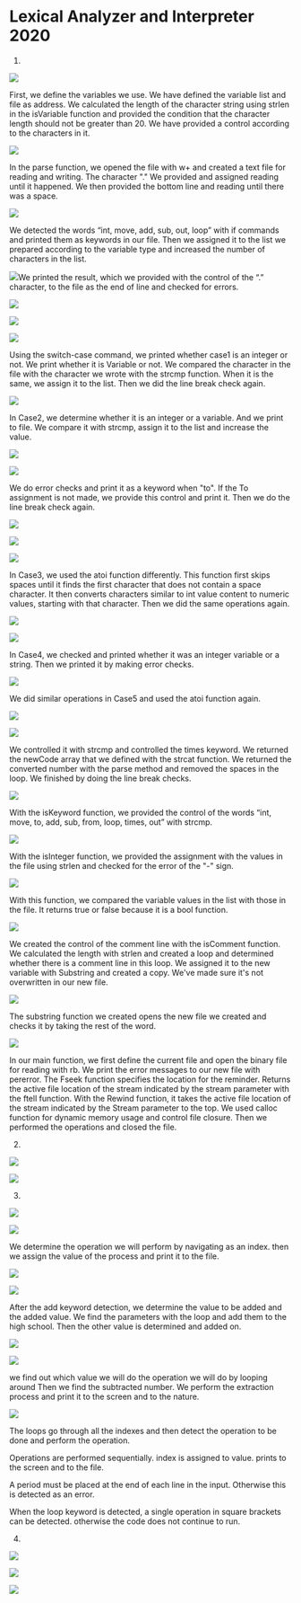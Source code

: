 # Lexical Analyzer and Interpreter 2020
1) 

![](https://github.com/Aeglos007/proje2020/blob/main/images/Aspose.Words.b74e66cf-18f3-44a1-b641-866a926645ae.001.jpeg)

First, we define the variables we use. We have defined the variable list and file as address. We calculated the length of the character string using strlen in the isVariable function and provided the condition that the character length should not be greater than 20. We have provided a control according to the characters in it. 

![](https://github.com/Aeglos007/proje2020/blob/main/images/Aspose.Words.b74e66cf-18f3-44a1-b641-866a926645ae.002.jpeg)

In the parse function, we opened the file with w+ and created a text file for reading and writing. The character "." We provided and assigned reading until it happened. We then provided the bottom line and reading until there was a space. 

![](https://github.com/Aeglos007/proje2020/blob/main/images/Aspose.Words.b74e66cf-18f3-44a1-b641-866a926645ae.003.jpeg)

We detected the words “int, move, add, sub, out, loop” with if commands and printed them as keywords in our file. Then we assigned it to the list we prepared according to the variable type and increased the number of characters in the list. 

![](https://github.com/Aeglos007/proje2020/blob/main/images/Aspose.Words.b74e66cf-18f3-44a1-b641-866a926645ae.004.jpeg)We printed the result, which we provided with the control of the “.” character, to the file as the end of line and checked for errors. 

![](https://github.com/Aeglos007/proje2020/blob/main/images/Aspose.Words.b74e66cf-18f3-44a1-b641-866a926645ae.005.jpeg)

![](https://github.com/Aeglos007/proje2020/blob/main/images/Aspose.Words.b74e66cf-18f3-44a1-b641-866a926645ae.006.jpeg)

![](https://github.com/Aeglos007/proje2020/blob/main/images/Aspose.Words.b74e66cf-18f3-44a1-b641-866a926645ae.007.png)

Using the switch-case command, we printed whether case1 is an integer or not. We print whether it is Variable or not. We compared the character in the file with the character we wrote with the strcmp function. When it is the same, we assign it to the list. Then we did the line break check again. 

![](https://github.com/Aeglos007/proje2020/blob/main/images/Aspose.Words.b74e66cf-18f3-44a1-b641-866a926645ae.008.jpeg)

In Case2, we determine whether it is an integer or a variable. And we print to file. We compare it with strcmp, assign it to the list and increase the value. 

![](https://github.com/Aeglos007/proje2020/blob/main/images/Aspose.Words.b74e66cf-18f3-44a1-b641-866a926645ae.009.jpeg)

![](https://github.com/Aeglos007/proje2020/blob/main/images/Aspose.Words.b74e66cf-18f3-44a1-b641-866a926645ae.010.png)

We do error checks and print it as a keyword when "to". If the To assignment is not made, we provide this control and print it. Then we do the line break check again. 

![](https://github.com/Aeglos007/proje2020/blob/main/images/Aspose.Words.b74e66cf-18f3-44a1-b641-866a926645ae.011.jpeg)

![](https://github.com/Aeglos007/proje2020/blob/main/images/Aspose.Words.b74e66cf-18f3-44a1-b641-866a926645ae.012.jpeg)

![](https://github.com/Aeglos007/proje2020/blob/main/images/Aspose.Words.b74e66cf-18f3-44a1-b641-866a926645ae.013.png)

In Case3, we used the atoi function differently. This function first skips spaces until it finds the first character that does not contain a space character. It then converts characters similar to int value content to numeric values, starting with that character. Then we did the same operations again. 

![](https://github.com/Aeglos007/proje2020/blob/main/images/Aspose.Words.b74e66cf-18f3-44a1-b641-866a926645ae.014.jpeg)

![](https://github.com/Aeglos007/proje2020/blob/main/images/Aspose.Words.b74e66cf-18f3-44a1-b641-866a926645ae.015.png)

In Case4, we checked and printed whether it was an integer variable or a string. Then we printed it by making error checks. 

![](https://github.com/Aeglos007/proje2020/blob/main/images/Aspose.Words.b74e66cf-18f3-44a1-b641-866a926645ae.016.jpeg)

We did similar operations in Case5 and used the atoi function again. 

![](https://github.com/Aeglos007/proje2020/blob/main/images/Aspose.Words.b74e66cf-18f3-44a1-b641-866a926645ae.017.png)

![](https://github.com/Aeglos007/proje2020/blob/main/images/Aspose.Words.b74e66cf-18f3-44a1-b641-866a926645ae.018.jpeg)

We controlled it with strcmp and controlled the times keyword. We returned the newCode array that we defined with the strcat function. We returned the converted number with the parse method and removed the spaces in the loop. We finished by doing the line break checks. 

![](https://github.com/Aeglos007/proje2020/blob/main/images/Aspose.Words.b74e66cf-18f3-44a1-b641-866a926645ae.019.png)

With the isKeyword function, we provided the control of the words “int, move, to, add, sub, from, loop, times, out” with strcmp. 

![](https://github.com/Aeglos007/proje2020/blob/main/images/Aspose.Words.b74e66cf-18f3-44a1-b641-866a926645ae.020.png)

With the isInteger function, we provided the assignment with the values in the file using strlen and checked for the error of the "-" sign. 

![](https://github.com/Aeglos007/proje2020/blob/main/images/Aspose.Words.b74e66cf-18f3-44a1-b641-866a926645ae.021.png)

With this function, we compared the variable values in the list with those in the file. It returns true or false because it is a bool function. 

![](https://github.com/Aeglos007/proje2020/blob/main/images/Aspose.Words.b74e66cf-18f3-44a1-b641-866a926645ae.022.jpeg)

We created the control of the comment line with the isComment function. We calculated the length with strlen and created a loop and determined whether there is a comment line in this loop. We assigned it to the new variable with Substring and created a copy. We've made sure it's not overwritten in our new file. 

![](https://github.com/Aeglos007/proje2020/blob/main/images/Aspose.Words.b74e66cf-18f3-44a1-b641-866a926645ae.023.jpeg)

The substring function we created opens the new file we created and checks it by taking the rest of the word. 

![](https://github.com/Aeglos007/proje2020/blob/main/images/Aspose.Words.b74e66cf-18f3-44a1-b641-866a926645ae.024.jpeg)

In our main function, we first define the current file and open the binary file for reading with rb. We print the error messages to our new file with pererror. The Fseek function specifies the location for the reminder. Returns the active file location of the stream indicated by the stream parameter with the ftell function. With the Rewind function, it takes the active file location of the stream indicated by the Stream parameter to the top. We used calloc function for dynamic memory usage and control file closure. Then we performed the operations and closed the file. 

2) 

![](https://github.com/Aeglos007/proje2020/blob/main/images/Aspose.Words.b74e66cf-18f3-44a1-b641-866a926645ae.025.jpeg)

![](https://github.com/Aeglos007/proje2020/blob/main/images/Aspose.Words.b74e66cf-18f3-44a1-b641-866a926645ae.026.jpeg)

3) 

![](https://github.com/Aeglos007/proje2020/blob/main/images/Aspose.Words.b74e66cf-18f3-44a1-b641-866a926645ae.027.jpeg)

![](https://github.com/Aeglos007/proje2020/blob/main/images/Aspose.Words.b74e66cf-18f3-44a1-b641-866a926645ae.028.jpeg)

We determine the operation we will perform by navigating as an index. then we assign the value of the process and print it to the file. 

![](https://github.com/Aeglos007/proje2020/blob/main/images/Aspose.Words.b74e66cf-18f3-44a1-b641-866a926645ae.029.jpeg)


![](https://github.com/Aeglos007/proje2020/blob/main/images/Aspose.Words.b74e66cf-18f3-44a1-b641-866a926645ae.030.jpeg)

After the add keyword detection, we determine the value to be added and the added value. We find the parameters with the loop and add them to the high school. Then the other value is determined and added on. 

![](https://github.com/Aeglos007/proje2020/blob/main/images/Aspose.Words.b74e66cf-18f3-44a1-b641-866a926645ae.031.jpegg)

![](https://github.com/Aeglos007/proje2020/blob/main/images/Aspose.Words.b74e66cf-18f3-44a1-b641-866a926645ae.032.jpeg)

we find out which value we will do the operation we will do by looping around Then we find the subtracted number. We perform the extraction process and print it to the screen and to the nature. 

![](https://github.com/Aeglos007/proje2020/blob/main/images/Aspose.Words.b74e66cf-18f3-44a1-b641-866a926645ae.033.jpeg)

The loops go through all the indexes and then detect the operation to be done and perform the operation. 

Operations are performed sequentially. index is assigned to value. prints to the screen and to the file. 

A period must be placed at the end of each line in the input. Otherwise this is detected as an error. 

When the loop keyword is detected, a single operation in square brackets can be detected. otherwise the code does not continue to run. 

4) 

![](https://github.com/Aeglos007/proje2020/blob/main/images/Aspose.Words.b74e66cf-18f3-44a1-b641-866a926645ae.034.jpeg)

![](https://github.com/Aeglos007/proje2020/blob/main/images/Aspose.Words.b74e66cf-18f3-44a1-b641-866a926645ae.035.jpeg)


![](https://github.com/Aeglos007/proje2020/blob/main/images/Aspose.Words.b74e66cf-18f3-44a1-b641-866a926645ae.036.jpeg)
